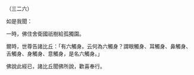 （三二六）

如是我聞：

一時，佛住舍衛國祇樹給孤獨園。

爾時，世尊告諸比丘：「有六觸身。云何為六觸身？謂眼觸身、耳觸身、鼻觸身、舌觸身、身觸身、意觸身，是名六觸身。」

佛說此經已，諸比丘聞佛所說，歡喜奉行。



